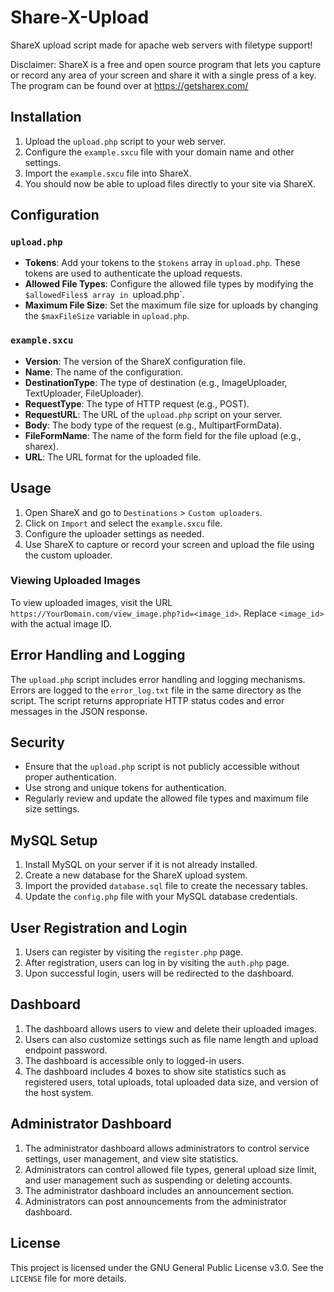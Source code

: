 # Share-X-Upload
ShareX upload script made for apache web servers with filetype support!

Disclaimer: ShareX is a free and open source program that lets you capture or record any area of your screen and share it with a single press of a key.
The program can be found over at https://getsharex.com/

## Installation

1. Upload the `upload.php` script to your web server.
2. Configure the `example.sxcu` file with your domain name and other settings.
3. Import the `example.sxcu` file into ShareX.
4. You should now be able to upload files directly to your site via ShareX.

## Configuration

### `upload.php`

- **Tokens**: Add your tokens to the `$tokens` array in `upload.php`. These tokens are used to authenticate the upload requests.
- **Allowed File Types**: Configure the allowed file types by modifying the `$allowedFiles$ array in `upload.php`.
- **Maximum File Size**: Set the maximum file size for uploads by changing the `$maxFileSize` variable in `upload.php`.

### `example.sxcu`

- **Version**: The version of the ShareX configuration file.
- **Name**: The name of the configuration.
- **DestinationType**: The type of destination (e.g., ImageUploader, TextUploader, FileUploader).
- **RequestType**: The type of HTTP request (e.g., POST).
- **RequestURL**: The URL of the `upload.php` script on your server.
- **Body**: The body type of the request (e.g., MultipartFormData).
- **FileFormName**: The name of the form field for the file upload (e.g., sharex).
- **URL**: The URL format for the uploaded file.

## Usage

1. Open ShareX and go to `Destinations` > `Custom uploaders`.
2. Click on `Import` and select the `example.sxcu` file.
3. Configure the uploader settings as needed.
4. Use ShareX to capture or record your screen and upload the file using the custom uploader.

### Viewing Uploaded Images

To view uploaded images, visit the URL `https://YourDomain.com/view_image.php?id=<image_id>`. Replace `<image_id>` with the actual image ID.

## Error Handling and Logging

The `upload.php` script includes error handling and logging mechanisms. Errors are logged to the `error_log.txt` file in the same directory as the script. The script returns appropriate HTTP status codes and error messages in the JSON response.

## Security

- Ensure that the `upload.php` script is not publicly accessible without proper authentication.
- Use strong and unique tokens for authentication.
- Regularly review and update the allowed file types and maximum file size settings.

## MySQL Setup

1. Install MySQL on your server if it is not already installed.
2. Create a new database for the ShareX upload system.
3. Import the provided `database.sql` file to create the necessary tables.
4. Update the `config.php` file with your MySQL database credentials.

## User Registration and Login

1. Users can register by visiting the `register.php` page.
2. After registration, users can log in by visiting the `auth.php` page.
3. Upon successful login, users will be redirected to the dashboard.

## Dashboard

1. The dashboard allows users to view and delete their uploaded images.
2. Users can also customize settings such as file name length and upload endpoint password.
3. The dashboard is accessible only to logged-in users.
4. The dashboard includes 4 boxes to show site statistics such as registered users, total uploads, total uploaded data size, and version of the host system.

## Administrator Dashboard

1. The administrator dashboard allows administrators to control service settings, user management, and view site statistics.
2. Administrators can control allowed file types, general upload size limit, and user management such as suspending or deleting accounts.
3. The administrator dashboard includes an announcement section.
4. Administrators can post announcements from the administrator dashboard.

## License

This project is licensed under the GNU General Public License v3.0. See the `LICENSE` file for more details.
